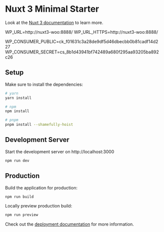 # Nuxt 3 Minimal Starter

Look at the [Nuxt 3 documentation](https://nuxt.com/docs/getting-started/introduction) to learn more.

<!-- Local URLs (replace with yours) -->
WP_URL=http://nuxt3-woo:8888/
WP_URL_HTTPS=http://nuxt3-woo:8888/

<!-- Generate your own keys in WooCommerce Settings -->
WP_CONSUMER_PUBLIC=ck_f01631c3a28de9df5d46dbecbb0b81cadf14d227
WP_CONSUMER_SECRET=cs_8b1d43941bf742489a680f295aa93205ba892c26

## Setup

Make sure to install the dependencies:

```bash
# yarn
yarn install

# npm
npm install

# pnpm
pnpm install --shamefully-hoist
```

## Development Server

Start the development server on http://localhost:3000

```bash
npm run dev
```

## Production

Build the application for production:

```bash
npm run build
```

Locally preview production build:

```bash
npm run preview
```

Check out the [deployment documentation](https://nuxt.com/docs/getting-started/deployment) for more information.
